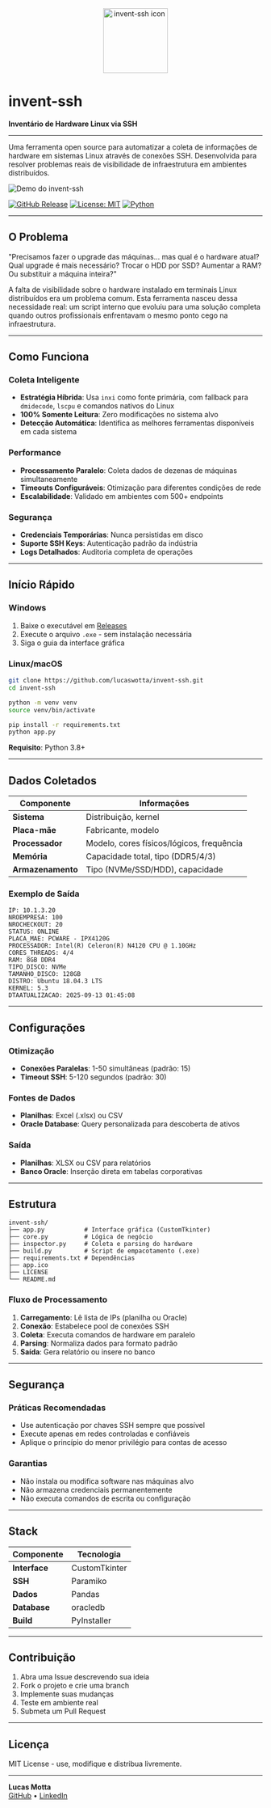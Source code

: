 <div align="center"><img src="app.ico" alt="invent-ssh icon" width="128"></div> 

# invent-ssh

**Inventário de Hardware Linux via SSH**

---

Uma ferramenta open source para automatizar a coleta de informações de hardware em sistemas Linux através de conexões SSH. Desenvolvida para resolver problemas reais de visibilidade de infraestrutura em ambientes distribuídos.

![Demo do invent-ssh](https://i.imgur.com/Bba4sRb.gif)

[![GitHub Release](https://img.shields.io/github/v/release/lucaswotta/invent-ssh?include_prereleases&label=versão&color=5cb85c)](https://github.com/lucaswotta/invent-ssh/releases)
[![License: MIT](https://img.shields.io/badge/Licença-MIT-blue.svg)](https://opensource.org/licenses/MIT)
[![Python](https://img.shields.io/badge/Python-3.8%2B-blue.svg)](https://python.org)

---

## O Problema

"Precisamos fazer o upgrade das máquinas... mas qual é o hardware atual? Qual upgrade é mais necessário? Trocar o HDD por SSD? Aumentar a RAM? Ou substituir a máquina inteira?"

A falta de visibilidade sobre o hardware instalado em terminais Linux distribuídos era um problema comum. Esta ferramenta nasceu dessa necessidade real: um script interno que evoluiu para uma solução completa quando outros profissionais enfrentavam o mesmo ponto cego na infraestrutura.

---

## Como Funciona

### Coleta Inteligente
- **Estratégia Híbrida**: Usa `inxi` como fonte primária, com fallback para `dmidecode`, `lscpu` e comandos nativos do Linux
- **100% Somente Leitura**: Zero modificações no sistema alvo
- **Detecção Automática**: Identifica as melhores ferramentas disponíveis em cada sistema

### Performance
- **Processamento Paralelo**: Coleta dados de dezenas de máquinas simultaneamente
- **Timeouts Configuráveis**: Otimização para diferentes condições de rede
- **Escalabilidade**: Validado em ambientes com 500+ endpoints

### Segurança
- **Credenciais Temporárias**: Nunca persistidas em disco
- **Suporte SSH Keys**: Autenticação padrão da indústria
- **Logs Detalhados**: Auditoria completa de operações

---

## Início Rápido

### Windows
1. Baixe o executável em [Releases](https://github.com/lucaswotta/invent-ssh/releases)
2. Execute o arquivo `.exe` - sem instalação necessária
3. Siga o guia da interface gráfica

### Linux/macOS
```bash
git clone https://github.com/lucaswotta/invent-ssh.git
cd invent-ssh

python -m venv venv
source venv/bin/activate

pip install -r requirements.txt
python app.py
```

**Requisito**: Python 3.8+

---

## Dados Coletados

| Componente | Informações |
|------------|------------|
| **Sistema** | Distribuição, kernel |
| **Placa-mãe** | Fabricante, modelo |
| **Processador** | Modelo, cores físicos/lógicos, frequência |
| **Memória** | Capacidade total, tipo (DDR5/4/3) |
| **Armazenamento** | Tipo (NVMe/SSD/HDD), capacidade |

### Exemplo de Saída
```
IP: 10.1.3.20
NROEMPRESA: 100
NROCHECKOUT: 20
STATUS: ONLINE
PLACA_MAE: PCWARE - IPX4120G
PROCESSADOR: Intel(R) Celeron(R) N4120 CPU @ 1.10GHz
CORES_THREADS: 4/4
RAM: 8GB DDR4
TIPO_DISCO: NVMe
TAMANHO_DISCO: 128GB
DISTRO: Ubuntu 18.04.3 LTS
KERNEL: 5.3
DTAATUALIZACAO: 2025-09-13 01:45:08
```

---

## Configurações

### Otimização
- **Conexões Paralelas**: 1-50 simultâneas (padrão: 15)
- **Timeout SSH**: 5-120 segundos (padrão: 30)

### Fontes de Dados
- **Planilhas**: Excel (.xlsx) ou CSV
- **Oracle Database**: Query personalizada para descoberta de ativos

### Saída
- **Planilhas**: XLSX ou CSV para relatórios
- **Banco Oracle**: Inserção direta em tabelas corporativas

---

## Estrutura

```
invent-ssh/
├── app.py           # Interface gráfica (CustomTkinter)
├── core.py          # Lógica de negócio  
├── inspector.py     # Coleta e parsing do hardware
├── build.py         # Script de empacotamento (.exe)
├── requirements.txt # Dependências
├── app.ico
├── LICENSE
└── README.md
```

### Fluxo de Processamento
1. **Carregamento**: Lê lista de IPs (planilha ou Oracle)
2. **Conexão**: Estabelece pool de conexões SSH
3. **Coleta**: Executa comandos de hardware em paralelo
4. **Parsing**: Normaliza dados para formato padrão
5. **Saída**: Gera relatório ou insere no banco

---

## Segurança

### Práticas Recomendadas
- Use autenticação por chaves SSH sempre que possível
- Execute apenas em redes controladas e confiáveis
- Aplique o princípio do menor privilégio para contas de acesso

### Garantias
- Não instala ou modifica software nas máquinas alvo
- Não armazena credenciais permanentemente
- Não executa comandos de escrita ou configuração

---

## Stack

| Componente | Tecnologia |
|------------|------------|
| **Interface** | CustomTkinter |
| **SSH** | Paramiko |
| **Dados** | Pandas |
| **Database** | oracledb |
| **Build** | PyInstaller |

---

## Contribuição

1. Abra uma Issue descrevendo sua ideia
2. Fork o projeto e crie uma branch
3. Implemente suas mudanças
4. Teste em ambiente real
5. Submeta um Pull Request

---

## Licença

MIT License - use, modifique e distribua livremente.

---

**Lucas Motta**  
[GitHub](https://github.com/lucaswotta) • [LinkedIn](https://www.linkedin.com/in/lucaswotta)